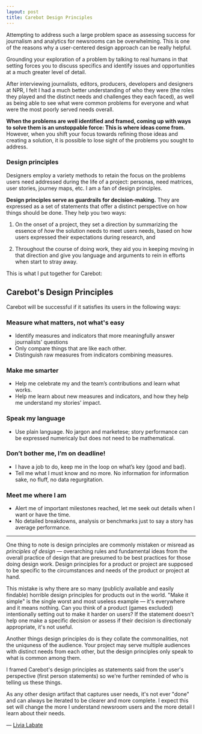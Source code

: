 ```yaml
---
layout: post
title: Carebot Design Principles
---
```


Attempting to address such a large problem space as assessing success for journalism and analytics for newsrooms can be overwhelming. This is one of the reasons why a user-centered design approach can be really helpful.

Grounding your exploration of a problem by talking to real humans in that setting forces you to discuss specifics and identify issues and opportunities at a much greater level of detail.

After interviewing journalists, editors, producers, developers and designers at NPR, I felt I had a much better understanding of who they were (the roles they played and the distinct needs and challenges they each faced), as well as being able to see what were common problems for everyone and what were the most poorly served needs overall. 

**When the problems are well identified and framed, coming up with ways to solve them is an unstoppable force: This is where ideas come from.** However, when you shift your focus towards refining those ideas and creating a solution, it is possible to lose sight of the problems you sought to address. 

### Design principles

Designers employ a variety methods to retain the focus on the problems users need addressed during the life of a project: personas, need matrices, user stories, journey maps, etc. I am a fan of design principles.

**Design principles serve as guardrails for decision-making.** They are expressed as a set of statements that offer a distinct perspective on how things should be done. They help you two ways: 

1.  On the onset of a project, they set a direction by summarizing the essence of *how* the solution needs to meet users needs, based on how users expressed their expectations during research, and 

2. Throughout the course of doing work, they aid you in keeping moving in that direction and give you language and arguments to rein in efforts when start to stray away. 

This is what I put together for Carebot:

## Carebot's Design Principles

Carebot will be successful if it satisfies its users in the following ways:

### Measure what matters, not what's easy
* Identify measures and indicators that more meaningfully answer journalists' questions
* Only compare things that are like each other.
* Distinguish raw measures from indicators combining measures.

### Make me smarter
* Help me celebrate my and the team’s contributions and learn what works. 
* Help me learn about new measures and indicators, and how they help me understand my stories' impact. 

### Speak my language
* Use plain language. No jargon and marketese; story performance can be expressed numericaly but does not need to be mathematical.

### Don’t bother me, I’m on deadline!
* I have a job to do, keep me in the loop on what’s key (good and bad).
* Tell me what I must know and no more. No information for information sake, no fluff, no data regurgitation. 

### Meet me where I am
* Alert me of important milestones reached, let me seek out details when I want or have the time.
* No detailed breakdowns, analysis or benchmarks just to say a story has average performance.

***

One thing to note is design principles are commonly mistaken or misread as *principles of design* — overarching rules and fundamental ideas from the overall practice of design that are presumed to be best practices for those doing design work. Design principles for a product or project are supposed to be specific to the circumstances and needs of the product or project at hand.

This mistake is why there are so many (publicly available and easily findable) horrible design principles for products out in the world. "Make it simple" is the single worst and most useless example — it's everywhere and it means nothing. Can you think of a product (games excluded) intentionally setting out to make it harder on users? If the statement doesn't help one make a specific decision or assess if their decision is directionaly appropriate, it's not useful.

Another things design principles do is they collate the commonalities, not the uniquness of the audience. Your project may serve multiple audiences with distinct needs from each other, but the design principles only speak to what is common among them.

I framed Carebot's design principles as statements said from the user's perspective (first person statements) so we're further reminded of who is telling us these things.

As any other design artifact that captures user needs, it's not ever "done" and can always be iterated to be clearer and more complete. I expect this set will change the more I understand newsroom users and the more detail I learn about their needs.

— [Livia Labate](http://twitter.com/livlab)
